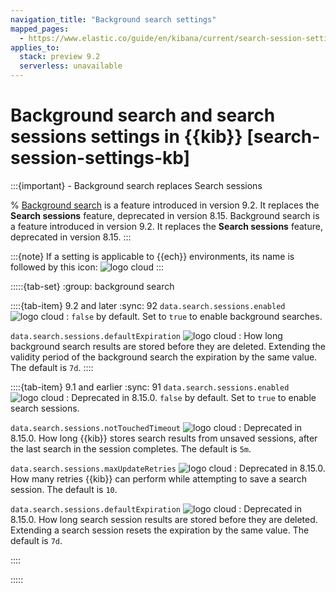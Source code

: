 ```yaml
---
navigation_title: "Background search settings"
mapped_pages:
  - https://www.elastic.co/guide/en/kibana/current/search-session-settings-kb.html
applies_to:
  stack: preview 9.2
  serverless: unavailable
---
```


# Background search and search sessions settings in {{kib}} [search-session-settings-kb]

:::{important} - Background search replaces Search sessions

% [Background search](docs-content://explore-analyze/discover/background-search.md) is a feature introduced in version 9.2. It replaces the **Search sessions** feature, deprecated in version 8.15.
Background search is a feature introduced in version 9.2. It replaces the **Search sessions** feature, deprecated in version 8.15.
:::

:::{note}
If a setting is applicable to {{ech}} environments, its name is followed by this icon: ![logo cloud](https://doc-icons.s3.us-east-2.amazonaws.com/logo_cloud.svg "Supported on Elastic Cloud Hosted")
:::

:::::{tab-set}
:group: background search

::::{tab-item} 9.2 and later
:sync: 92
`data.search.sessions.enabled` ![logo cloud](https://doc-icons.s3.us-east-2.amazonaws.com/logo_cloud.svg "Supported on {{ech}}")
:   `false` by default. Set to `true` to enable background searches.

`data.search.sessions.defaultExpiration` ![logo cloud](https://doc-icons.s3.us-east-2.amazonaws.com/logo_cloud.svg "Supported on {{ech}}")
:   How long background search results are stored before they are deleted. Extending the validity period of the background search  the expiration by the same value. The default is `7d`.
::::

::::{tab-item} 9.1 and earlier
:sync: 91
`data.search.sessions.enabled` ![logo cloud](https://doc-icons.s3.us-east-2.amazonaws.com/logo_cloud.svg "Supported on {{ech}}")
:   Deprecated in 8.15.0. `false` by default. Set to `true` to enable search sessions.

`data.search.sessions.notTouchedTimeout` ![logo cloud](https://doc-icons.s3.us-east-2.amazonaws.com/logo_cloud.svg "Supported on {{ech}}")
:   Deprecated in 8.15.0. How long {{kib}} stores search results from unsaved sessions, after the last search in the session completes. The default is `5m`.

`data.search.sessions.maxUpdateRetries` ![logo cloud](https://doc-icons.s3.us-east-2.amazonaws.com/logo_cloud.svg "Supported on {{ech}}")
:   Deprecated in 8.15.0. How many retries {{kib}} can perform while attempting to save a search session. The default is `10`.

`data.search.sessions.defaultExpiration` ![logo cloud](https://doc-icons.s3.us-east-2.amazonaws.com/logo_cloud.svg "Supported on {{ech}}")
:   Deprecated in 8.15.0. How long search session results are stored before they are deleted. Extending a search session resets the expiration by the same value. The default is `7d`.

::::

:::::